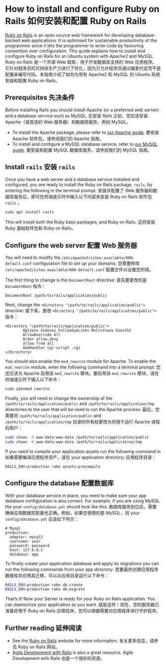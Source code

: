 # How to install and configure Ruby on Rails 如何安装和配置 Ruby on Rails

[Ruby on Rails](https://rubyonrails.org/) is an open source web framework for developing database-backed web  applications. It is optimised for sustainable productivity of the  programmer since it lets the programmer to write code by favouring  convention over configuration. This guide explains how to install and  configure Ruby on Rails for an Ubuntu system with Apache2 and MySQL.
Ruby on Rails 是一个开源 Web 框架，用于开发数据库支持的 Web  应用程序。它针对程序员的可持续生产力进行了优化，因为它允许程序员通过偏爱约定而不是配置来编写代码。本指南介绍了如何为带有 Apache2 和  MySQL 的 Ubuntu 系统安装和配置 Ruby on Rails。

## Prerequisites 先决条件

Before installing Rails you should install Apache (or a preferred web server) and a database service such as MySQL.
在安装 Rails 之前，您应该安装 Apache（或首选的 Web 服务器）和数据库服务，例如 MySQL。

- To install the Apache package, please refer to [our Apache guide](https://ubuntu.com/server/docs/introduction-to-web-servers).
  要安装 Apache 软件包，请参阅我们的 Apache 指南。
- To install and configure a MySQL database service, refer to [our MySQL guide](https://ubuntu.com/server/docs/install-and-configure-a-mysql-server).
  要安装和配置 MySQL 数据库服务，请参阅我们的 MySQL 指南。

## Install `rails` 安装 `rails` 

Once you have a web server and a database service installed and configured, you are ready to install the Ruby on Rails package, `rails`, by entering the following in the terminal prompt.
安装并配置了 Web 服务器和数据库服务后，即可在终端提示符中输入以下内容来安装 Ruby on Rails 软件包 `rails` 。

```bash
sudo apt install rails
```

This will install both the Ruby base packages, and Ruby on Rails.
这将安装 Ruby 基础软件包和 Ruby on Rails。

## Configure the web server 配置 Web 服务器

You will need to modify the `/etc/apache2/sites-available/000-default.conf` configuration file to set up your domains.
您需要修改 `/etc/apache2/sites-available/000-default.conf` 配置文件以设置您的域。

The first thing to change is the `DocumentRoot` directive:
首先要更改的是 `DocumentRoot` 指令：

```nohighlight
DocumentRoot /path/to/rails/application/public
```

Next, change the `<Directory "/path/to/rails/application/public">` directive:
接下来，更改 `<Directory "/path/to/rails/application/public">` 指令：

```nohighlight
<Directory "/path/to/rails/application/public">
        Options Indexes FollowSymLinks MultiViews ExecCGI
        AllowOverride All
        Order allow,deny
        allow from all
        AddHandler cgi-script .cgi
</Directory>
```

You should also enable the `mod_rewrite` module for Apache. To enable the `mod_rewrite` module, enter the following command into a terminal prompt:
您还应该为 Apache 启用该 `mod_rewrite` 模块。要启用该 `mod_rewrite` 模块，请在终端提示符下输入以下命令：

```bash
sudo a2enmod rewrite
```

Finally, you will need to change the ownership of the `/path/to/rails/application/public` and `/path/to/rails/application/tmp` directories to the user that will be used to run the Apache process:
最后，您需要将 `/path/to/rails/application/public` and `/path/to/rails/application/tmp` 目录的所有权更改为将用于运行 Apache 进程的用户：

```bash
sudo chown -R www-data:www-data /path/to/rails/application/public
sudo chown -R www-data:www-data /path/to/rails/application/tmp
```

If you need to compile your application assets run the following command in
如果需要编译应用程序资产，请在
 your application directory:
应用程序目录：

```bash
RAILS_ENV=production rake assets:precompile
```

## Configure the database 配置数据库

With your database service in place, you need to make sure your app database configuration is also correct. For example, if you are using MySQL the  your `config/database.yml` should look like this:
数据库服务到位后，需要确保应用数据库配置也正确。例如，如果您使用的是 MySQL，则 your `config/database.yml` 应该如下所示：

```nohighlight
# Mysql 
production:
  adapter: mysql2
  username: user
  password: password
  host: 127.0.0.1 
  database: app
```

To finally create your application database and apply its migrations you can run the following commands from your app directory:
若要最终创建应用程序数据库并应用其迁移，可以从应用目录运行以下命令：

```bash
RAILS_ENV=production rake db:create
RAILS_ENV=production rake db:migrate
```

That’s it! Now your Server is ready for your Ruby on Rails application. You can daemonize your application as you want.
就是这样！现在，您的服务器已准备好用于 Ruby on Rails 应用程序。您可以根据需要对应用程序进行守护程序。

## Further reading 延伸阅读

- See the [Ruby on Rails](http://rubyonrails.org/) website for more information.
  有关更多信息，请参见 Ruby on Rails 网站。
- [Agile Development with Rails](https://pragprog.com/book/rails4/agile-web-development-with-rails-4) is also a great resource.
  Agile Development with Rails 也是一个很好的资源。